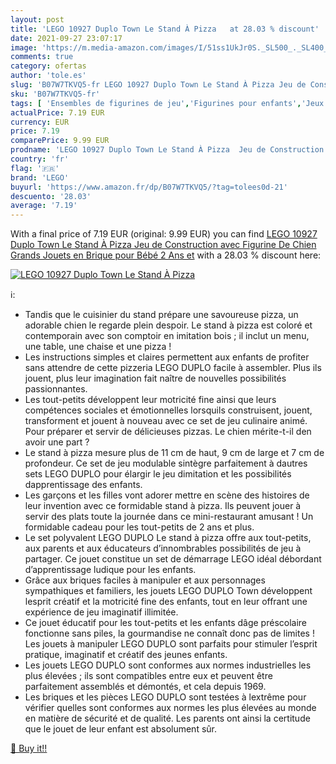 ```yaml
---
layout: post
title: 'LEGO 10927 Duplo Town Le Stand À Pizza   at 28.03 % discount'
date: 2021-09-27 23:07:17
image: 'https://m.media-amazon.com/images/I/51ss1UkJr0S._SL500_._SL400_.jpg'
comments: true
category: ofertas
author: 'tole.es'
slug: 'B07W7TKVQ5-fr LEGO 10927 Duplo Town Le Stand À Pizza Jeu de Construction...'
sku: 'B07W7TKVQ5-fr'
tags: [ 'Ensembles de figurines de jeu','Figurines pour enfants','Jeux de construction','Jeux et Jouets','Jeux et jouets','Jouets dactivité et de développement','Jouets déveil et 1er âge','lego', ]
actualPrice: 7.19 EUR
currency: EUR
price: 7.19
comparePrice: 9.99 EUR
prodname: 'LEGO 10927 Duplo Town Le Stand À Pizza  Jeu de Construction  avec Figurine De Chien  Grands Jouets en Brique pour Bébé 2 Ans et'
country: 'fr'
flag: '🇫🇷'
brand: 'LEGO'
buyurl: 'https://www.amazon.fr/dp/B07W7TKVQ5/?tag=tolees0d-21'
descuento: '28.03'
average: '7.19'
---
```


With a final price of 7.19 EUR (original: 9.99 EUR) you can find [LEGO 10927 Duplo Town Le Stand À Pizza  Jeu de Construction  avec Figurine De Chien  Grands Jouets en Brique pour Bébé 2 Ans et](https://www.amazon.fr/dp/B07W7TKVQ5/?tag=tolees0d-21) with a  28.03 % discount here:

[![LEGO 10927 Duplo Town Le Stand À Pizza  ](https://m.media-amazon.com/images/I/51ss1UkJr0S._SL500_._SL400_.jpg)](https://www.amazon.fr/dp/B07W7TKVQ5/?tag=tolees0d-21)

ℹ️:

- Tandis que le cuisinier du stand prépare une savoureuse pizza, un adorable chien le regarde plein despoir. Le stand à pizza est coloré et contemporain avec son comptoir en imitation bois ; il inclut un menu, une table, une chaise et une pizza !
- Les instructions simples et claires permettent aux enfants de profiter sans attendre de cette pizzeria LEGO DUPLO facile à assembler. Plus ils jouent, plus leur imagination fait naître de nouvelles possibilités passionnantes.
- Les tout-petits développent leur motricité fine ainsi que leurs compétences sociales et émotionnelles lorsquils construisent, jouent, transforment et jouent à nouveau avec ce set de jeu culinaire animé. Pour préparer et servir de délicieuses pizzas. Le chien mérite-t-il den avoir une part ?
- Le stand à pizza mesure plus de 11 cm de haut, 9 cm de large et 7 cm de profondeur. Ce set de jeu modulable sintègre parfaitement à dautres sets LEGO DUPLO pour élargir le jeu dimitation et les possibilités dapprentissage des enfants.
- Les garçons et les filles vont adorer mettre en scène des histoires de leur invention avec ce formidable stand à pizza. Ils peuvent jouer à servir des plats toute la journée dans ce mini-restaurant amusant ! Un formidable cadeau pour les tout-petits de 2 ans et plus.
- Le set polyvalent LEGO DUPLO Le stand à pizza offre aux tout-petits, aux parents et aux éducateurs d’innombrables possibilités de jeu à partager. Ce jouet constitue un set de démarrage LEGO idéal débordant d’apprentissage ludique pour les enfants.
- Grâce aux briques faciles à manipuler et aux personnages sympathiques et familiers, les jouets LEGO DUPLO Town développent lesprit créatif et la motricité fine des enfants, tout en leur offrant une expérience de jeu imaginatif illimitée.
- Ce jouet éducatif pour les tout-petits et les enfants dâge préscolaire fonctionne sans piles, la gourmandise ne connaît donc pas de limites ! Les jouets à manipuler LEGO DUPLO sont parfaits pour stimuler l’esprit pratique, imaginatif et créatif des jeunes enfants.
- Les jouets LEGO DUPLO sont conformes aux normes industrielles les plus élevées ; ils sont compatibles entre eux et peuvent être parfaitement assemblés et démontés, et cela depuis 1969.
- Les briques et les pièces LEGO DUPLO sont testées à lextrême pour vérifier quelles sont conformes aux normes les plus élevées au monde en matière de sécurité et de qualité. Les parents ont ainsi la certitude que le jouet de leur enfant est absolument sûr.

[🛒 Buy it!!](https://www.amazon.fr/dp/B07W7TKVQ5/?tag=tolees0d-21)
